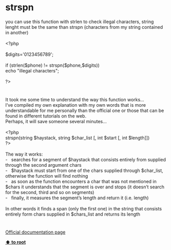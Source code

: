 # strspn




<div class="phpcode"><span class="html">
you can use this function with strlen to check illegal characters, string lenght must be the same than strspn (characters from my string contained in another)<br><br><span class="default">&lt;?php<br><br>$digits</span><span class="keyword">=</span><span class="string">&apos;0123456789&apos;</span><span class="keyword">;<br><br>if (</span><span class="default">strlen</span><span class="keyword">(</span><span class="default">$phone</span><span class="keyword">) != </span><span class="default">strspn</span><span class="keyword">(</span><span class="default">$phone</span><span class="keyword">,</span><span class="default">$digits</span><span class="keyword">))<br> echo </span><span class="string">&quot;illegal characters&quot;</span><span class="keyword">;<br><br></span><span class="default">?&gt;</span>
</span>
</div>
  

#


<div class="phpcode"><span class="html">
It took me some time to understand the way this function works&#x2026;<br>I&#x2019;ve compiled my own explanation with my own words that is more understandable for me personally than the official one or those that can be found in different tutorials on the web.<br>Perhaps, it will save someone several minutes&#x2026;<br><br><span class="default">&lt;?php <br>strspn</span><span class="keyword">(</span><span class="default">string $haystack</span><span class="keyword">, </span><span class="default">string $char_list </span><span class="keyword">[, </span><span class="default">int $start </span><span class="keyword">[, </span><span class="default">int $length</span><span class="keyword">]])<br></span><span class="default">?&gt;<br></span><br>The way it works:<br> -&#xA0;&#xA0; searches for a segment of $haystack that consists entirely from supplied through the second argument chars <br> -&#xA0;&#xA0; $haystack must start from one of the chars supplied through $char_list, otherwise the function will find nothing<br> -&#xA0;&#xA0; as soon as the function encounters a char that was not mentioned in $chars it understands that the segment is over and stops (it doesn&#x2019;t search for the second, third and so on segments)<br> -&#xA0;&#xA0; finally, it measures the segment&#x2019;s length and return it (i.e. length)<br><br>In other words it finds a span (only the first one) in the string that consists entirely form chars supplied in $chars_list and returns its length</span>
</div>
  

#

[Official documentation page](https://www.php.net/manual/en/function.strspn.php)

**[⬆ to root](/)**